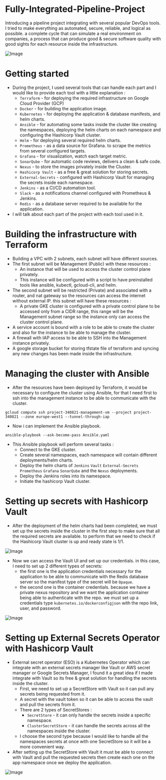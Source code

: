 # Fully-Integrated-Pipeline-Project
Introducing a pipeline project integrating with several popular DevOps tools. I tried to make everything as automated, secure, reliable, and logical as possible.
a complete cycle that can simulate a real environment on companies, a process that can produce good & secure software quality with good sights for each resource inside the infrastructure.

![Image](https://github.com/SheplX/test/blob/main/diagrams/fully%20integrated%20project/final%20project.drawio.png)

# Getting started

- During the project, I used several tools that can handle each part and I would like to provide each tool with a little explanation :
    - `Terraform` - for deploying the required infrastructure on Google Cloud Provider (GCP)
    - `Docker` - for building the application image.
    - `Kubernetes` - for deploying the application & database manifests, and helm charts.
    - `Ansible` - for automating some tasks inside the cluster like creating the namespaces, deploying the helm charts on each namespace and configuring the Hashicorp Vault cluster.
    - `Helm` - for deploying several required helm charts.
    - `Prometheus` - as a data source for Grafana. to scrape the metrics from several configured targets.
    - `Grafana` - for visualization, watch each target metric.
    - `SonarQube` - for automatic code reviews, delivers a clean & safe code.
    - `Nexus` - to store the images privately inside the Cluster.
    - `Hashicorp Vault` - as a free & great solution for storing secrets.
    - `External-Secrets` - configured with Hashicorp Vault for managing the secrets inside each namespace.
    - `Jenkins` - as a CI/CD automation tool.
    - `Slack` - as a notifications channel configured with Prometheus & Jenkins.
    - `Redis` - as a database server required to be available for the 
   application.
- I will talk about each part of the project with each tool used in it.


# Building the infrastructure with Terraform

- Building a VPC with 2 subnets, each subnet will have different sources.
- The first subnet will be Management (Public) with these resources :
    - An instance that will be used to access the cluster control plane privately.
    - This instance will be configured with a script to have preinstalled tools like ansible, kubectl, gcloud-cli, and helm.
- The second subnet will be restricted (Private) and associated with a router, and nat gateway so the resources can access the internet without external IP. this subnet will have these resources :
    - A private GKE cluster is configured with a private control plane to be accessed only from a CIDR range, this range will be the Management subnet range so the instance only can access the cluster control plane.
- A service account is bound with a role to be able to create the cluster and also for the instance to be able to manage the cluster.
- A firewall with IAP access to be able to SSH into the Management instance privately.
- A google storage bucket for storing tfstate file of terraform and syncing any new changes has been made inside the infrastructure.

# Managing the cluster with Ansible

- After the resources have been deployed by Terraform, it would be necessary to configure the cluster using Ansible, for that I need first to ssh into the management instance to be able to communicate with the cluster.
```
gcloud compute ssh project-340821-management-vm --project project-340821 --zone europe-west1 --tunnel-through-iap
```
- Now i can implement the Ansible playbook.
```
ansible-playbook --ask-become-pass Ansible.yaml
```
- This Ansible playbook will perform several tasks :
    - Connect to the GKE cluster.
    - Create several namespaces, each namespace will contain different deployments/helm charts.
    - Deploy the helm charts of `Jenkins` `Vault` `External-Secrets` `Prometheus` `Grafana` `SonarQube` and the `Nexus` deployments.
    - Deploy the Jenkins roles into its namespace.
    - Initiate the hashicorp Vault cluster.

# Setting up secrets with Hashicorp Vault

- After the deployment of the helm charts had been completed, we must set up the secrets inside the cluster in the first step to make sure that all the required secrets are available. to perform that we need to check if the Hashicorp Vault cluster is up and ready state is 1/1.

![Image](vault.png)

- Now we can access the Vault UI and set up our credentials. in this case, I need to set up 2 different types of secrets:
    - the first one is the application credentials necessary for the application to be able to communicate with the Redis database server so the manifest type of the secret will be `Opaque`.
    - the second one is the container credentials. because we have a private nexus repository and we want the application container being able to authenticate with the repo. we must set up a credentials type `kubernetes.io/dockerconfigjson` with the repo link, user, and password.

![Image](vault_credentials.png)

# Setting up External Secrets Operator with Hashicorp Vault

- External secret operator (ESO) is a Kubernetes Operator which can integrate with an external secrets manager like Vault or AWS secret manager or Google Secrets Manager, I found it a great idea if I made integrate with Vault so its free & great solution for handling the secrets inside the cluster.
    - First, we need to set up a SecretStore with Vault so it can pull any secrets being requested from it. 
    - A secret with the vault token so it can be able to access the vault and pull the secrets from it.
    - There are 2 types of SecretStores :
        - `SecretStore` - it can only handle the secrets inside a specific namespace.
        - `ClusterSecretStore` - it can handle the secrets across all the namespaces inside the cluster.
    - I choose the second type because I would like to handle all the namespaces secrets at once with one SecretStore so it will be a more convenient way.
- After setting up the SecretStore with Vault it must be able to connect with Vault and pull the requested secrets then create each one on the app namespace once we deploy the application.

![Image](external-secrets.png)

# 